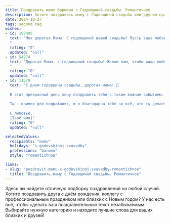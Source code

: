 ```yaml
---
title: Поздравить маму бармена с Годовщиной свадьбы. Романтичное
description: Хотите поздравить маму с Годовщиной свадьбы или другим праздником? Наш ИИ создаст незабываемое поздравление, а вы обязательно выделитесь среди других.  
date: 2024-10-27
tags: second tag
wishes:
- id: 105495
  text: "Моя дорогая Мама! С годовщиной вашей свадьбы! Пусть ваша любовь, как самый изысканный коктейль, со временем лишь становится крепче и ароматнее,  наполняя каждый день счастьем и нежностью.  Пусть в вашей жизни всегда будет место для романтики,  как в самом уютном баре, где вы – лучшие бармены, смешивающие  только самые лучшие чувства!  С юбилеем!
  "
  rating: "0"
  updated: "null"
- id: 54274
  text: "Дорогая Мама, с годовщиной свадьбы! Желаю вам, чтобы ваша любовь, как и ваш бар, всегда был полон страсти,  ярких эмоций и сладких моментов. Пусть каждый год вашей совместной жизни будет как  идеальный коктейль:  крепкий,  вкусный и пьянящий от счастья.
  "
  rating: "0"
  updated: "null"
- id: 11579
  text: "С днем годовщины свадьбы, дорогая мама! 🌹
  
  В этот прекрасный день хочу поздравить тебя с таким важным событием. Как бармен, ты всегда создаешь атмосферу уюта и тепла, а в личной жизни ты – истинная мастерица романтики и любви. Пусть каждый новый год твоего союза будет наполнен еще большим счастьем, взаимным уважением и нежными чувствами.
  
  Ты – пример для подражания, и я благодарна тебе за всё, что ты делаешь. Пусть любовь, которую ты вкладываешь в каждый свой день, будет возвращена тебе вдвойне. С днём годовщины свадьбы! 🥂
  
  С любовью,
  [Твоё имя]"
  rating: "0"
  updated: "null"

selectedValues:
  recipients: "mamu"
  holidays: "s-godovshinoj-svavadby"
  professions: "barmen"
  style: "romantichnoe"

links:
- slug: "pozdravit-mamu-s-godovshinoj-svavadby-romantichnoe"
  title: "Поздравить маму с Годовщиной свадьбы. Романтичное"
---
```


Здесь вы найдете отличную подборку поздравлений на любой случай.
Хотите поздравить друга с днём рождения, коллегу с профессиональным праздником или близких с Новым годом? У нас есть всё, чтобы сделать ваш поздравительный текст незабываемым. Выбирайте нужную категорию и находите лучшие слова для ваших близких и друзей!

